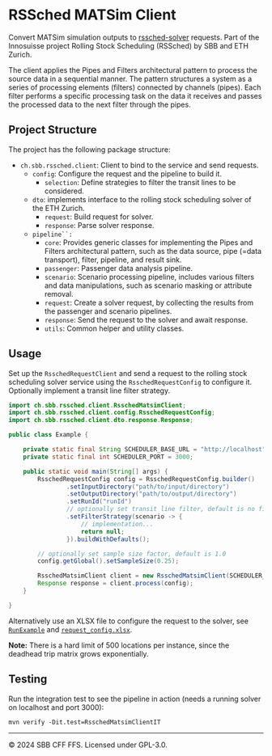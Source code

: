 # RSSched MATSim Client

Convert MATSim simulation outputs to [rssched-solver](https://github.com/rolling-stock-scheduling/rssched-solver)
requests. Part of the Innosuisse project Rolling Stock Scheduling (RSSched) by SBB and ETH Zurich.

The client applies the Pipes and Filters architectural pattern to process the source data in a sequential manner. The
pattern structures a system as a series of processing elements (filters) connected by channels (pipes). Each filter
performs a specific processing task on the data it receives and passes the processed data to the next filter through the
pipes.

## Project Structure

The project has the following package structure:

- `ch.sbb.rssched.client`: Client to bind to the service and send requests.
    - `config`: Configure the request and the pipeline to build it.
        - `selection`: Define strategies to filter the transit lines to be considered.
    - `dto`: implements interface to the rolling stock scheduling solver of the ETH Zurich.
        - `request`: Build request for solver.
        - `response`: Parse solver response.
    - `pipeline``:`
        - `core`: Provides generic classes for implementing the Pipes and Filters architectural pattern, such as the
          data
          source, pipe (=data transport), filter, pipeline, and result sink.
        - `passenger`: Passenger data analysis pipeline.
        - `scenario`: Scenario processing pipeline, includes various filters and data manipulations, such as scenario
          masking or attribute removal.
        - `request`: Create a solver request, by collecting the results from the passenger and scenario pipelines.
        - `response`: Send the request to the solver and await response.
        - `utils`: Common helper and utility classes.

## Usage

Set up the `RsschedRequestClient` and send a request to the rolling stock scheduling solver service using
the `RsschedRequestConfig` to configure it. Optionally implement a transit line filter strategy.

```java
import ch.sbb.rssched.client.RsschedMatsimClient;
import ch.sbb.rssched.client.config.RsschedRequestConfig;
import ch.sbb.rssched.client.dto.response.Response;

public class Example {

    private static final String SCHEDULER_BASE_URL = "http://localhost";
    private static final int SCHEDULER_PORT = 3000;

    public static void main(String[] args) {
        RsschedRequestConfig config = RsschedRequestConfig.builder()
                .setInputDirectory("path/to/input/directory")
                .setOutputDirectory("path/to/output/directory")
                .setRunId("runId")
                // optionally set transit line filter, default is no filtering
                .setFilterStrategy(scenario -> {
                    // implementation...
                    return null;
                }).buildWithDefaults();

        // optionally set sample size factor, default is 1.0
        config.getGlobal().setSampleSize(0.25);

        RsschedMatsimClient client = new RsschedMatsimClient(SCHEDULER_BASE_URL, SCHEDULER_PORT);
        Response response = client.process(config);
    }

}
```

Alternatively use an XLSX file to configure the request to the solver,
see [`RunExample`](src/main/java/ch/sbb/rssched/RunExample.java)
and [`request_config.xlsx`](src/test/resources/ch/sbb/rssched/client/config/request_config.xlsx).

**Note:** There is a hard limit of 500 locations per instance, since the deadhead trip matrix grows exponentially.

## Testing

Run the integration test to see the pipeline in action (needs a running solver on localhost and port 3000):

```shell
mvn verify -Dit.test=RsschedMatsimClientIT
```

---

© 2024 SBB CFF FFS. Licensed under GPL-3.0.
